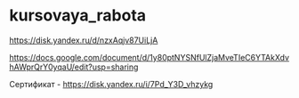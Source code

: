 # kursovaya_rabota
https://disk.yandex.ru/d/nzxAqjv87UiLjA

https://docs.google.com/document/d/1y80ptNYSNfUlZjaMveTIeC6YTAkXdvhAWprQrY0yqaU/edit?usp=sharing

Сертификат - https://disk.yandex.ru/i/7Pd_Y3D_vhzykg
